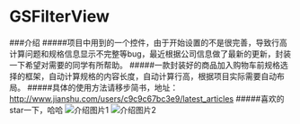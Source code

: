 # GSFilterView
###介绍
#####项目中用到的一个控件，由于开始设置的不是很完善，导致行高计算问题和规格信息显示不完整等bug，最近根据公司信息做了最新的更新，封装一下希望对需要的同学有所帮助。
#####一款封装好的商品加入购物车前规格选择的框架，自动计算规格的内容长度，自动计算行高，根据项目实际需要自动布局。
#####具体的使用方法请移步简书，地址：http://www.jianshu.com/users/c9c9c67bc3e9/latest_articles 
#####喜欢的star一下，哈哈
 ![介绍图片1](https://github.com/zhangguosen3033/GSFilterView/blob/master/介绍图1.gif)
 ![介绍图片2](https://github.com/zhangguosen3033/GSFilterView/blob/master/介绍图2.gif)
